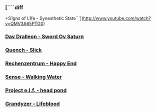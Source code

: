 ### [````diff
+S1gns of L1fe - Synesthetic State```](http://www.youtube.com/watch?v=QMV3A65PTG0)

### [Dav Dralleon - Sword Ov Saturn](http://www.youtube.com/watch?v=HhmHj1Wn5s4)

### [Quench - Slick](http://www.youtube.com/watch?v=Q13-FiOJvFk)

### [Rechenzentrum - Happy End](http://www.youtube.com/watch?v=Jydilwi-ric)

### [Sense - Walking Water](http://www.youtube.com/watch?v=w9sSkEWbopA)

### [Project e.l.f. - head pond](http://www.youtube.com/watch?v=YGCLUFllkjw)

### [Grandyzer - Lifeblood](http://www.youtube.com/watch?v=yH1kp0A_LzQ)
